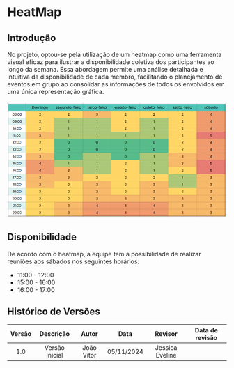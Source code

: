 # HeatMap

## Introdução
No projeto, optou-se pela utilização de um heatmap como uma ferramenta visual eficaz para ilustrar a disponibilidade coletiva dos participantes ao longo da semana. Essa abordagem permite uma análise detalhada e intuitiva da disponibilidade de cada membro, facilitando o planejamento de eventos em grupo ao consolidar as informações de todos os envolvidos em uma única representação gráfica.
<br></br>
![Heatmap](../assets/heatmap.png)

## Disponibilidade
De acordo com o heatmap, a equipe tem a possibilidade de realizar reuniões aos sábados nos seguintes horários:
- 11:00 - 12:00
- 15:00 - 16:00
- 16:00 - 17:00

## **Histórico de Versões**

| Versão |          Descrição              |     Autor      |      Data      |   Revisor     |    Data de revisão    |  
|:------:|:-------------------------------:|:--------------:|:--------------:|:-------------:|:---------------------:|
|  1.0   | Versão Inicial|   João Vitor  |   05/11/2024   | Jessica Eveline  |    |
